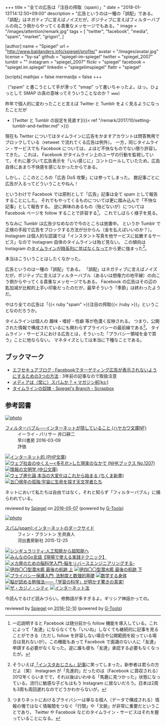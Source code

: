 +++
title = "全ての広告は「注目の搾取（spam）」"
date =  "2018-01-13T14:12:50+09:00"
description = "広告というのは一種の「誤配」である。「誤配」はネガティブに言えばノイズだが，ポジティブに言えばフィルターバブルの向こう側からやってくる貴重なメッセージでもある。"
image = "/images/attention/remark.jpg"
tags = [
  "twitter",
  "facebook",
  "media",
  "spam",
  "market",
  "grigori",
]

[author]
  name      = "Spiegel"
  url       = "http://www.baldanders.info/spiegel/profile/"
  avatar    = "/images/avatar.jpg"
  license   = "by-sa"
  github    = "spiegel-im-spiegel"
  twitter   = "spiegel_2007"
  tumblr    = ""
  instagram = "spiegel_2007"
  flickr    = "spiegel"
  facebook  = "spiegel.im.spiegel"
  linkedin  = "spiegelimspiegel"
  flattr    = "spiegel"

[scripts]
  mathjax = false
  mermaidjs = false
+++

（“spam” と書こうとして手が滑って “smap” って書いちゃったよ。はっ。ひょっとして SMAP の真の意味ってそういうことなのか？ `www`）

昨年で個人的に変わったことと言えば Twitter と Tumblr をよく見るようになったことだが

- [Twitter と Tumblr の設定を見直す]({{< ref "/remark/2017/10/setting-tumblr-and-twitter.md" >}})

現在も Twitter についてはタイムラインに広告をかますアカウントは問答無用でブロックしている（retweet で流れてくる広告は例外）。
一方，同じタイムライン・サービスでも Facebook については，よほど不快なものでない限り許容してきた。
これは， Facebook がタイムライン上のユーザの行動を監視していて，それに基づいて広告表示を「いい感じに」コントロールしていたため，広告自体にあまり不快感を感じなかったからである。

しかし，ここのところの「広告 DoS 攻撃」には参ってしまった。
数記事ごとに広告が入るってどういうことやねん！

というわけで Facebook では原則として「広告」記事は全て spam として報告することにした。
それでもやってくるものについては更に踏み込んで「不快な記事」として報告する。
逆に興味のあるもの（殆どないが）については Facebook ページを follow することで許容する[^flw1]。
これでしばらく様子を見る。

[^flw1]: 一応説明すると Facebook は随分前から follow 機能を導入している。これによって「友達」にならなくても「いいね」しなくても継続的に記事を見ることができる（ただし follow を許容しない場合や公開範囲を絞っている場合は見れないが）。この機能もあって Facebook で面識のない人に「友達」申請する必要がなくなった。逆に誰も彼も「友達」承認する必要もなくなったが。

ちなみに Tumblr は広告少なめなので今のところは放置中。
というか Tumblr で正規の手段で広告をブロックする方法が分からん（金を払えばいいのか？）。
Instagram は個人的な認識では「インスタント写真を他サービスに拡散するサービス」なので Instagram 自体のタイムラインは殆ど見ない。
この傾向は Instagram の[タイムラインが時系列に並ばなくなって](http://www.itmedia.co.jp/news/articles/1606/05/news026.html "Instagramの非時系列表示、全ユーザーに向けて提供開始 - ITmedia NEWS")から更に強まった[^inst]。

[^inst]: そういえば[「インスタおじさん」記事](https://matome.naver.jp/odai/2151558287842421901)に笑ってしまった。新参者は君らの方だよ（笑） Instagram が「先進的」だったのは（Facebook に買収される）2012年くらいまでで，それ以後はいわゆる「馬鹿に見つかった」状態になっている。流行に敏感な子どもはもう Instagram  に居ないだろう。日本は2周も3周も周回遅れなのでどうかわからないが。

本当はこういうことはしたくなかった。

広告というのは一種の「誤配」である。
「誤配」はネガティブに言えばノイズだが，ポジティブに言えばフィルターバブル（あるいは想像力の地平線）の向こう側からやってくる貴重なメッセージでもある。
Facebook の広告はその辺の匙加減が比較的上手い印象だったのだが，最早そういう「季節」は終わったようだ。

やはり全ての広告は「{{< ruby "spam" >}}注目の搾取{{< /ruby >}}」ということなのだろうか。

タイムラインは個人の 趣味・嗜好・性癖 等が色濃く反映される。
つまり，公開された情報で構成されているにも関わらずプライバシーの最前線である[^pvcy1]。
タイムライン・サービスにおける広告とは，そういった「プラバシー領域を金で買う」ことに他ならない。
マネタイズとしては本当に下種なことである。

[^pvcy1]: つまりネットにおけるプライバシーは単なる個人（データで構成される）情報の塊ではなく情報間をつなぐ「行間」や「文脈」が非常に重要だということであり， Twitter や Facebook などのタイムライン・サービスはそれを握っていることになる。

## ブックマーク

- [エフセキュアブログ : Facebookでターゲティング広告が表示されないようにするための3つの方法](http://blog.f-secure.jp/archives/50750076.html) : 3年前の記事なので取扱注意
- [メディアは（常に）スパムか？ « マガジン航[kɔː]](http://magazine-k.jp/2016/01/25/spam-and-media/)
- [タイムラインの奴隷 - Spiegel's Branch - Scrapbox](https://scrapbox.io/spiegel-branch/%E3%82%BF%E3%82%A4%E3%83%A0%E3%83%A9%E3%82%A4%E3%83%B3%E3%81%AE%E5%A5%B4%E9%9A%B7) 

## 参考図書

<div class="hreview" ><a class="item url" href="http://www.amazon.co.jp/exec/obidos/ASIN/4150504598/baldandersinf-22/"><img src="http://ecx.images-amazon.com/images/I/41UdjkE4OpL._SL160_.jpg" alt="photo" class="photo"  /></a><dl ><dt class="fn"><a class="item url" href="http://www.amazon.co.jp/exec/obidos/ASIN/4150504598/baldandersinf-22/">フィルターバブル──インターネットが隠していること (ハヤカワ文庫NF)</a></dt><dd>イーライ・パリサー 井口耕二 </dd><dd>早川書房 2016-03-09</dd><dd>評価<abbr class="rating" title="4"><img src="http://g-images.amazon.com/images/G/01/detail/stars-4-0.gif" alt="" /></abbr> </dd></dl><p class="similar"><a href="http://www.amazon.co.jp/exec/obidos/ASIN/4569762468/baldandersinf-22/" target="_top"><img src="http://images.amazon.com/images/P/4569762468.09._SCTHUMBZZZ_.jpg"  alt="インターネット的 (PHP文庫)"  /></a> <a href="http://www.amazon.co.jp/exec/obidos/ASIN/4140912073/baldandersinf-22/" target="_top"><img src="http://images.amazon.com/images/P/4140912073.09._SCTHUMBZZZ_.jpg"  alt="ウェブ社会のゆくえ―<多孔化>した現実のなかで (NHKブックス No.1207)"  /></a> <a href="http://www.amazon.co.jp/exec/obidos/ASIN/4122033985/baldandersinf-22/" target="_top"><img src="http://images.amazon.com/images/P/4122033985.09._SCTHUMBZZZ_.jpg"  alt="情報の文明学 (中公文庫)"  /></a> <a href="http://www.amazon.co.jp/exec/obidos/ASIN/4480062858/baldandersinf-22/" target="_top"><img src="http://images.amazon.com/images/P/4480062858.09._SCTHUMBZZZ_.jpg"  alt="ウェブ進化論 本当の大変化はこれから始まる (ちくま新書)"  /></a> <a href="http://www.amazon.co.jp/exec/obidos/ASIN/4152096098/baldandersinf-22/" target="_top"><img src="http://images.amazon.com/images/P/4152096098.09._SCTHUMBZZZ_.jpg"  alt="五〇億年の孤独:宇宙に生命を探す天文学者たち"  /></a> </p>
<p class="description">ネットにおいて私たちは自由ではなく，それと知らず「フィルターバブル」に捕らわれている。</p>
<p class="gtools" >reviewed by <a href='#maker' class='reviewer'>Spiegel</a> on <abbr class="dtreviewed" title="2016-05-07">2016-05-07</abbr> (powered by <a href="http://www.goodpic.com/mt/aws/index.html" >G-Tools</a>)</p>
</div>

<div class="hreview" ><a class="item url" href="http://www.amazon.co.jp/exec/obidos/ASIN/430924744X/baldandersinf-22/"><img src="http://ecx.images-amazon.com/images/I/51KtN0YwWcL._SL160_.jpg" alt="photo" class="photo"  /></a><dl ><dt class="fn"><a class="item url" href="http://www.amazon.co.jp/exec/obidos/ASIN/430924744X/baldandersinf-22/">スパム[spam]:インターネットのダークサイド</a></dt><dd>フィン・ブラントン 生貝直人 </dd><dd>河出書房新社 2015-12-25</dd></dl><p class="similar"><a href="http://www.amazon.co.jp/exec/obidos/ASIN/475710362X/baldandersinf-22/" target="_top"><img src="http://images.amazon.com/images/P/475710362X.09._SCTHUMBZZZ_.jpg"  alt="シンギュラリティ:人工知能から超知能へ"  /></a> <a href="http://www.amazon.co.jp/exec/obidos/ASIN/477418392X/baldandersinf-22/" target="_top"><img src="http://images.amazon.com/images/P/477418392X.09._SCTHUMBZZZ_.jpg"  alt="みんなのGo言語【現場で使える実践テクニック】"  /></a> <a href="http://www.amazon.co.jp/exec/obidos/ASIN/4526075361/baldandersinf-22/" target="_top"><img src="http://images.amazon.com/images/P/4526075361.09._SCTHUMBZZZ_.jpg"  alt="メカ屋のための脳科学入門-脳をリバースエンジニアリングする-"  /></a> <a href="http://www.amazon.co.jp/exec/obidos/ASIN/479422141X/baldandersinf-22/" target="_top"><img src="http://images.amazon.com/images/P/479422141X.09._SCTHUMBZZZ_.jpg"  alt="伊四〇〇型潜水艦 最後の航跡 上"  /></a> <a href="http://www.amazon.co.jp/exec/obidos/ASIN/4794221428/baldandersinf-22/" target="_top"><img src="http://images.amazon.com/images/P/4794221428.09._SCTHUMBZZZ_.jpg"  alt="伊四〇〇型潜水艦 最後の航跡 下"  /></a> <a href="http://www.amazon.co.jp/exec/obidos/ASIN/4326403152/baldandersinf-22/" target="_top"><img src="http://images.amazon.com/images/P/4326403152.09._SCTHUMBZZZ_.jpg"  alt="プライバシー保護入門: 法制度と数理的基礎"  /></a> <a href="http://www.amazon.co.jp/exec/obidos/ASIN/4103396512/baldandersinf-22/" target="_top"><img src="http://images.amazon.com/images/P/4103396512.09._SCTHUMBZZZ_.jpg"  alt="数学する身体"  /></a> <a href="http://www.amazon.co.jp/exec/obidos/ASIN/447802183X/baldandersinf-22/" target="_top"><img src="http://images.amazon.com/images/P/447802183X.09._SCTHUMBZZZ_.jpg"  alt="脳が認める勉強法――「学習の科学」が明かす驚きの真実!"  /></a> <a href="http://www.amazon.co.jp/exec/obidos/ASIN/4822250652/baldandersinf-22/" target="_top"><img src="http://images.amazon.com/images/P/4822250652.09._SCTHUMBZZZ_.jpg"  alt="ザ・カジノ・シティ"  /></a> <a href="http://www.amazon.co.jp/exec/obidos/ASIN/464112583X/baldandersinf-22/" target="_top"><img src="http://images.amazon.com/images/P/464112583X.09._SCTHUMBZZZ_.jpg"  alt="インターネット法"  /></a> </p>
<p class="description">今読んでるけど読みづらい。修飾語が多すぎるよ。ギリシア神話かっての。</p>
<p class="gtools" >reviewed by <a href='#maker' class='reviewer'>Spiegel</a> on <abbr class="dtreviewed" title="2016-12-10">2016-12-10</abbr> (powered by <a href="http://www.goodpic.com/mt/aws/index.html" >G-Tools</a>)</p>
</div>
